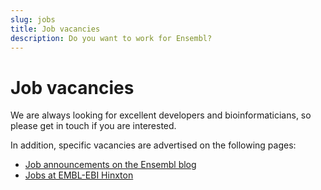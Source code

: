 ```yaml
---
slug: jobs
title: Job vacancies
description: Do you want to work for Ensembl? 
---
```


# Job vacancies

We are always looking for excellent developers and bioinformaticians, so please get in touch if you are interested.

In addition, specific vacancies are advertised on the following pages:

- [Job announcements on the Ensembl blog](https://www.ensembl.info/category/06-jobs/)
- [Jobs at EMBL-EBI Hinxton](https://www.ebi.ac.uk/careers/jobs)

